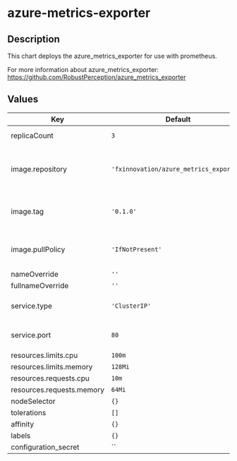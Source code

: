 # azure-metrics-exporter
## Description
This chart deploys the azure_metrics_exporter for use with prometheus.

For more information about azure_metrics_exporter: https://github.com/RobustPerception/azure_metrics_exporter

## Values
| Key | Default | Description |
| --- | ------- | ----------- |
| replicaCount | `3` | Number of replicas |
| image.repository | `'fxinnovation/azure_metrics_exporter'` | Repository of the docker image to be used |
| image.tag | `'0.1.0'` | Tag of the docker image to be used |
| image.pullPolicy | `'IfNotPresent'` | Pull policy of the image to be used |
| nameOverride | `''` | |
| fullnameOverride | `''` | |
| service.type | `'ClusterIP'` | Type of service to be used |
| service.port | `80` | Service port to be used |
| resources.limits.cpu | `100m` | |
| resources.limits.memory | `128Mi` | |
| resources.requests.cpu | `10m` | |
| resources.requests.memory | `64Mi` | |
| nodeSelector | `{}` | |
| tolerations | `[]` | |
| affinity | `{}` | |
| labels | `{}` | |
| configuration_secret | `` | |
